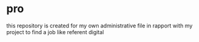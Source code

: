 # pro
this repository is created for my own administrative file in rapport with my project to find a job like referent digital

